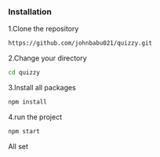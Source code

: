 <!-- <img    src="/public/"/> -->











### Installation
1.Clone the repository

```bash
https://github.com/johnbabu021/quizzy.git
```
2.Change   your directory
```bash
cd quizzy
```
3.Install all packages
```bash
npm install
```
4.run the project

```bash     
npm start
```


All set
